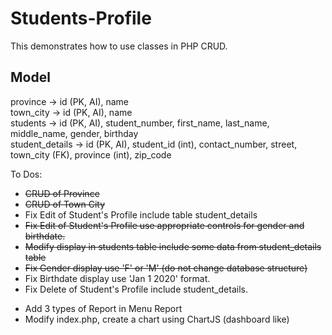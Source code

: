 # Students-Profile

This demonstrates how to use classes in PHP CRUD.

## Model

province -> id (PK, AI), name  
town_city -> id (PK, AI), name  
students -> id (PK, AI), student_number, first_name, last_name, middle_name, gender, birthday  
student_details -> id (PK, AI), student_id (int), contact_number, street, town_city (FK), province (int), zip_code

To Dos:

- ~~CRUD of Province~~
- ~~CRUD of Town City~~
- Fix Edit of Student's Profile include table student_details
- ~~Fix Edit of Student's Profile use appropriate controls for gender and birthdate.~~
- ~~Modify display in students table include some data from student_details table~~
- ~~Fix Gender display use 'F' or 'M' (do not change database structure)~~
- Fix Birthdate display use 'Jan 1 2020' format.
- Fix Delete of Student's Profile include student_details.
<!--
After the Code Session 2
Using the skills you've learned from IM and DB2 create reports for this project
-->
- Add 3 types of Report in Menu Report
- Modify index.php, create a chart using ChartJS (dashboard like)
